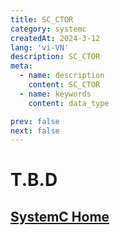```yaml
---
title: SC_CTOR
category: systemc
createdAt: 2024-3-12
lang: 'vi-VN'
description: SC_CTOR
meta:
  - name: description
    content: SC_CTOR
  - name: keywords
    content: data_type

prev: false
next: false
---
```



# T.B.D


## [SystemC Home](/danh-muc/systemc.md)